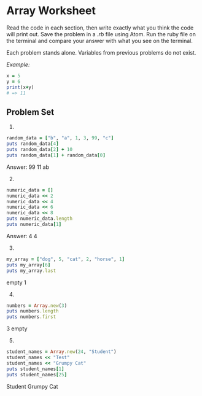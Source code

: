 # Array Worksheet

Read the code in each section, then write exactly what you think the code will print out. Save the problem in a _.rb_ file using Atom. Run the ruby file on the terminal and compare your answer with what you see on the terminal.

Each problem stands alone. Variables from previous problems do not exist.

*Example:*
```ruby
x = 5
y = 6
print(x+y)
# => 11
```

## Problem Set

1.
```ruby
random_data = ["b", "a", 1, 3, 99, "c"]
puts random_data[4]
puts random_data[2] + 10
puts random_data[1] + random_data[0]
```
Answer: 
99
11
ab


2.
```ruby
numeric_data = []
numeric_data << 2
numeric_data << 4
numeric_data << 6
numeric_data << 8
puts numeric_data.length
puts numeric_data[1]
```
Answer: 
4
4

3.
```ruby
my_array = ["dog", 5, "cat", 2, "horse", 1]
puts my_array[6]
puts my_array.last
```
empty
1

4.
```ruby
numbers = Array.new(3)
puts numbers.length
puts numbers.first
```
3
empty


5.
```ruby
student_names = Array.new(24, "Student")
student_names << "Test"
student_names << "Grumpy Cat"
puts student_names[1]
puts student_names[25]
```
Student
Grumpy Cat